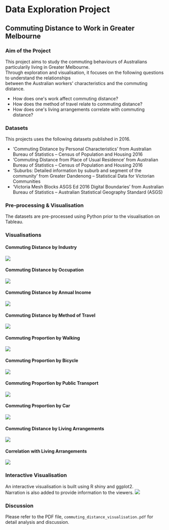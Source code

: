 # Data Exploration Project
## Commuting Distance to Work in Greater Melbourne
### Aim of the Project
This project aims to study the commuting behaviours of Australians particularily living in Greater Melbourne. <br>
Through exploration and visualisation, it focuses on the following questions to understand the relationships <br>
between the Australian workers' characteristics and the commuting distance. 

- How does one's work affect commuting distance?
- How does the method of travel relate to commuting distance?
- How does one's living arrangements correlate with commuting distance?

### Datasets
This projects uses the following datasets published in 2016. 

-	‘Commuting Distance by Personal Characteristics’ from Australian Bureau of Statistics – Census of Population and Housing 2016
-	‘Commuting Distance from Place of Usual Residence’ from Australian Bureau of Statistics – Census of Population and Housing 2016
-	‘Suburbs: Detailed information by suburb and segment of the community’ from Greater Dandenong – Statistical Data for Victorian Communities
-	‘Victoria Mesh Blocks ASGS Ed 2016 Digital Boundaries’ from Australian Bureau of Statistics – Australian Statistical Geography Standard (ASGS)

### Pre-processing & Visualisation
The datasets are pre-processed using Python prior to the visualisation on Tableau. 

### Visualisations 
#### Commuting Distance by Industry
![](https://github.com/TravisH0301/communting_distance_visualisation/blob/master/images/by_industry.png)
#### Commuting Distance by Occupation
![](https://github.com/TravisH0301/communting_distance_visualisation/blob/master/images/by_occupation.png)
#### Commuting Distance by Annual Income
![](https://github.com/TravisH0301/communting_distance_visualisation/blob/master/images/by_annual_income.png)
#### Commuting Distance by Method of Travel
![](https://github.com/TravisH0301/communting_distance_visualisation/blob/master/images/by_method_of_travel.png)
#### Commuting Proportion by Walking
![](https://github.com/TravisH0301/communting_distance_visualisation/blob/master/images/by_walking.png)
#### Commuting Proportion by Bicycle
![](https://github.com/TravisH0301/communting_distance_visualisation/blob/master/images/by_bicycle.png)
#### Commuting Proportion by Public Transport
![](https://github.com/TravisH0301/communting_distance_visualisation/blob/master/images/by_public_transport.png)
#### Commuting Proportion by Car
![](https://github.com/TravisH0301/communting_distance_visualisation/blob/master/images/by_car.png)
#### Commuting Distance by Living Arrangements
![](https://github.com/TravisH0301/communting_distance_visualisation/blob/master/images/by_living_arrangement.png)
#### Correlation with Living Arrangements
![](https://github.com/TravisH0301/communting_distance_visualisation/blob/master/images/correlations_of_living_arrangement.png)

### Interactive Visualisation
An interactive visualisation is built using R shiny and ggplot2.<br>
Narration is also added to provide information to the viewers.
![](https://github.com/TravisH0301/communting_distance_visualisation/blob/master/images/Interactive%20Visualisation.gif)

### Discussion
Please refer to the PDF file, `commuting_distance_visualisation.pdf` for detail analysis and discussion. 
